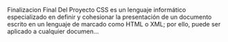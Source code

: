 Finalizacion Final Del Proyecto 
CSS es un lenguaje informático especializado en definir y cohesionar la presentación de un documento escrito en un lenguaje de marcado como HTML o XML; por ello, puede ser aplicado a cualquier documen…
